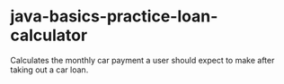 # java-basics-practice-loan-calculator
Calculates the monthly car payment a user should expect to make after taking out a car loan.
